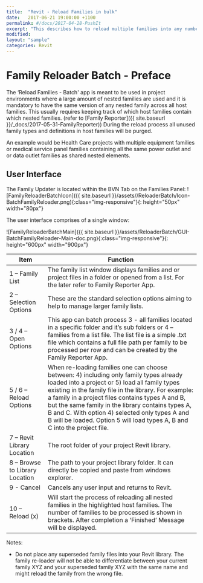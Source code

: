 ```yaml
---
title:  "Revit - Reload Families in bulk"
date:   2017-06-21 19:00:00 +1100
permalink: #/docs/2017-04-28-PushIt
excerpt: "This describes how to reload multiple families into any number of project files."
modified:
layout: "sample"
categories: Revit
---
```


# Family Reloader Batch - Preface

The ‘Reload Families - Batch' app is meant to be used in project environments where a large amount of nested families are used and it is mandatory to have the same version of any nested family across all host families. This usually requires keeping track of which host families contain which nested families. (refer to [Family Reporter]({{ site.baseurl }}/_docs/2017-05-31-FamilyReporter)) During the reload process all unused family types and definitions in host families will be purged.

An example would be Health Care projects with multiple equipment families or medical service panel families containing all the same power outlet and or data outlet families as shared nested elements.

## User Interface

The Family Updater is located within the BVN Tab on the Families Panel:
![FamilyReloaderBatchIcon]({{ site.baseurl }}/assets//ReloaderBatch/Icon-BatchFamilyReloader.png){:class="img-responsive"}{: height="50px" width="80px"}

The user interface comprises of a single window:

![FamilyReloaderBatchMain]({{ site.baseurl }}/assets/ReloaderBatch/GUI-BatchFamilyReloader-Main-doc.png){:class="img-responsive"}{: height="600px" width="900px"}

| Item | Function |
|------|----------|
| 1 – Family List | The family list window displays families and or project files in a folder or opened from a list. For the later refer to Family Reporter App. |
| 2 – Selection Options | These are the standard selection options aiming to help to manage larger family lists. |
| 3 / 4 – Open Options | This app can batch process 3 - all families located in a specific folder and it’s sub folders or 4 – families from a list file. The list file is a simple .txt file which contains a full file path per family to be processed per row and can be created by the Family Reporter App. |
| 5 / 6 – Reload Options | When re-loading families one can choose between: 4) including only family types already loaded into a project or 5) load all family types existing in the family file in the library. For example: a family in a project files contains types A and B, but the same family in the library contains types A, B and C. With option 4) selected only types A and B will be loaded. Option 5 will load types A, B and C into the project file. |
| 7 – Revit Library Location | The root folder of your project Revit library. |
| 8 – Browse to Library Location | The path to your project library folder. It can directly be copied and paste from windows explorer. |
| 9 - Cancel | Cancels any user input and returns to Revit. |
| 10 – Reload (x) | Will start the process of reloading all nested families in the highlighted host families. The number of families to be processed is shown in brackets. After completion a ‘Finished’ Message will be displayed. |

Notes:

* Do not place any superseded family files into your Revit library. The family re-loader will not be able to differentiate between your current family XYZ and your superseded family XYZ with the same name and might reload the family from the wrong file.